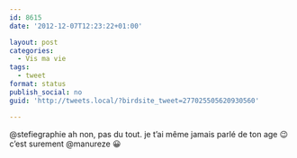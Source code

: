 ```yaml
---
id: 8615
date: '2012-12-07T12:23:22+01:00'

layout: post
categories:
  - Vis ma vie
tags:
  - tweet
format: status
publish_social: no
guid: 'http://tweets.local/?birdsite_tweet=277025505620930560'

---
```


@stefiegraphie ah non, pas du tout. je t’ai même jamais parlé de ton age 😉 c’est surement @manureze 😀
